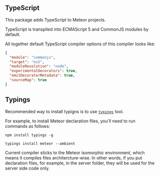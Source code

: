## TypeScript

This package adds TypeScript to Meteor projects.

TypeScript is transpiled into ECMAScript 5 and CommonJS modules by default.

All together default TypeScript compiler options of this compiler looks like:
````json
{
  "module": "commonjs",
  "target": "es5",
  "moduleResolution": "node",
  "experimentalDecorators": true,
  "emitDecoratorMetadata": true,
  "sourceMap": true
}
````

## Typings

Recommended way to install typigns is to use [`typings`](https://github.com/typings/typings) tool.

For example, to install Meteor declaration files, you'll need to run commands as follows:
````
npm install typings -g

typings install meteor --ambient
````

Current compiler sticks to the Meteor isomorphic environment, which means it compiles files architercture-wise.
In other words, if you put declaration files, for example, in the server folder, they will be used for the server side code only.
